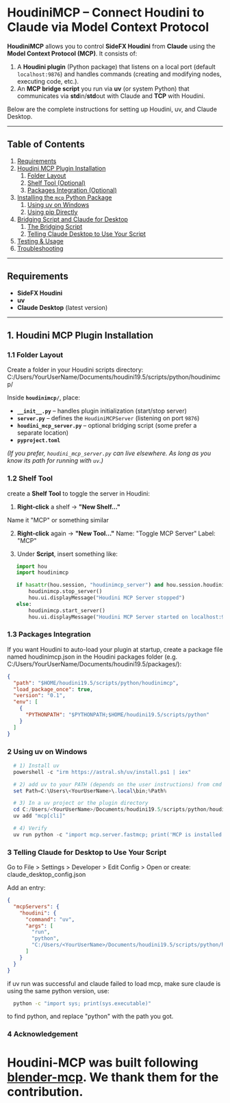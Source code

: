# HoudiniMCP – Connect Houdini to Claude via Model Context Protocol

**HoudiniMCP** allows you to control **SideFX Houdini** from **Claude** using the **Model Context Protocol (MCP)**. It consists of:

1. A **Houdini plugin** (Python package) that listens on a local port (default `localhost:9876`) and handles commands (creating and modifying nodes, executing code, etc.).  
2. An **MCP bridge script** you run via **uv** (or system Python) that communicates via **std**in/**std**out with Claude and **TCP** with Houdini.

Below are the complete instructions for setting up Houdini, uv, and Claude Desktop.

---

## Table of Contents

1. [Requirements](#requirements)  
2. [Houdini MCP Plugin Installation](#houdini-mcp-plugin-installation)  
   1. [Folder Layout](#folder-layout)  
   2. [Shelf Tool (Optional)](#shelf-tool-optional)  
   3. [Packages Integration (Optional)](#packages-integration-optional)  
3. [Installing the `mcp` Python Package](#installing-the-mcp-python-package)  
   1. [Using uv on Windows](#using-uv-on-windows)  
   2. [Using pip Directly](#using-pip-directly)  
4. [Bridging Script and Claude for Desktop](#bridging-script-and-claude-for-desktop)  
   1. [The Bridging Script](#the-bridging-script)  
   2. [Telling Claude Desktop to Use Your Script](#telling-claude-desktop-to-use-your-script)  
5. [Testing & Usage](#testing--usage)  
6. [Troubleshooting](#troubleshooting)

---

## Requirements

- **SideFX Houdini**  
- **uv** 
- **Claude Desktop** (latest version)

---

## 1. Houdini MCP Plugin Installation

### 1.1 Folder Layout

Create a folder in your Houdini scripts directory:
C:/Users/YourUserName/Documents/houdini19.5/scripts/python/houdinimcp/

Inside **`houdinimcp/`**, place:

- **`__init__.py`** – handles plugin initialization (start/stop server)  
- **`server.py`** – defines the `HoudiniMCPServer` (listening on port `9876`)  
- **`houdini_mcp_server.py`** – optional bridging script (some prefer a separate location)
- **`pyproject.toml`**


*(If you prefer, `houdini_mcp_server.py` can live elsewhere. As long as you know its path for running with `uv`.)*

### 1.2 Shelf Tool 

create a **Shelf Tool** to toggle the server in Houdini:

1. **Right-click** a shelf → **"New Shelf..."** 

Name it "MCP" or something similar



2. **Right-click** again → **"New Tool..."** 
Name: "Toggle MCP Server"
Label: "MCP"

3. Under **Script**, insert something like:

```python
   import hou
   import houdinimcp

   if hasattr(hou.session, "houdinimcp_server") and hou.session.houdinimcp_server:
       houdinimcp.stop_server()
       hou.ui.displayMessage("Houdini MCP Server stopped")
   else:
       houdinimcp.start_server()
       hou.ui.displayMessage("Houdini MCP Server started on localhost:9876")

```


### 1.3 Packages Integration 

If you want Houdini to auto-load your plugin at startup, create a package file named houdinimcp.json in the Houdini packages folder (e.g. C:/Users/YourUserName/Documents/houdini19.5/packages/):
```json
{
  "path": "$HOME/houdini19.5/scripts/python/houdinimcp",
  "load_package_once": true,
  "version": "0.1",
  "env": [
    {
      "PYTHONPATH": "$PYTHONPATH;$HOME/houdini19.5/scripts/python"
    }
  ]
}
```

### 2 Using uv on Windows
```powershell
  # 1) Install uv 
  powershell -c "irm https://astral.sh/uv/install.ps1 | iex"

  # 2) add uv to your PATH (depends on the user instructions) from cmd
  set Path=C:\Users\<YourUserName>\.local\bin;%Path%

  # 3) In a uv project or the plugin directory
  cd C:/Users/<YourUserName>/Documents/houdini19.5/scripts/python/houdinimcp/
  uv add "mcp[cli]"

  # 4) Verify
  uv run python -c "import mcp.server.fastmcp; print('MCP is installed!')"
```
### 3 Telling Claude for Desktop to Use Your Script
Go to File > Settings > Developer > Edit Config > 
Open or create:
claude_desktop_config.json

Add an entry:

```json
{
  "mcpServers": {
    "houdini": {
      "command": "uv",
      "args": [
        "run",
        "python",
        "C:/Users/<YourUserName>/Documents/houdini19.5/scripts/python/houdinimcp/houdini_mcp_server.py"
      ]
    }
  }
}
```
if uv run was successful and claude failed to load mcp, make sure claude is using the same python version, use:
```cmd
  python -c "import sys; print(sys.executable)"
``` 
to find python, and replace "python" with the path you got. 


### 4 Acknowledgement

Houdini-MCP was built following [blender-mcp](https://github.com/ahujasid/blender-mcp). We thank them for the contribution.
=======
